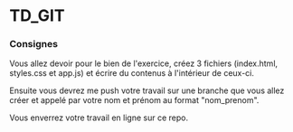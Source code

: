 # TD_GIT

### Consignes

Vous allez devoir pour le bien de l'exercice, créez 3 fichiers (index.html, styles.css et app.js) 
et écrire du contenus à l'intérieur de ceux-ci.

Ensuite vous devrez me push votre travail sur une branche que vous allez créer et appelé par votre nom et prénom au format "nom_prenom".

Vous enverrez votre travail en ligne sur ce repo.
